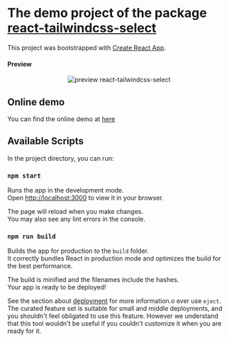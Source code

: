# The demo project of the package [react-tailwindcss-select](https://github.com/onesine/react-tailwindcss-select)

This project was bootstrapped with [Create React App](https://github.com/facebook/create-react-app).

#### Preview
<p align="center">
<img src="https://raw.githubusercontent.com/onesine/demo-react-tailwindcss-select/master/assets/img/Screen_Shot_2022-08-06_at_22.04.09.png" alt="preview react-tailwindcss-select">
</p>

## Online demo
You can find the online demo at [here](https://demo-react-tailwindcss-select.herokuapp.com/)

## Available Scripts

In the project directory, you can run:

### `npm start`

Runs the app in the development mode.\
Open [http://localhost:3000](http://localhost:3000) to view it in your browser.

The page will reload when you make changes.\
You may also see any lint errors in the console.

### `npm run build`

Builds the app for production to the `build` folder.\
It correctly bundles React in production mode and optimizes the build for the best performance.

The build is minified and the filenames include the hashes.\
Your app is ready to be deployed!

See the section about [deployment](https://facebook.github.io/create-react-app/docs/deployment) for more information.o ever use `eject`. The curated feature set is suitable for small and middle deployments, and you shouldn't feel obligated to use this feature. However we understand that this tool wouldn't be useful if you couldn't customize it when you are ready for it.